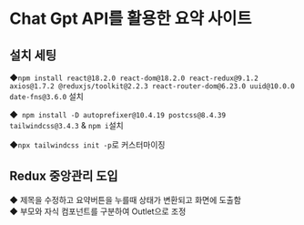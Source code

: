 # Chat Gpt API를 활용한 요약 사이트 

## 설치 세팅 <br/>

◆`npm install react@18.2.0 react-dom@18.2.0 react-redux@9.1.2 axios@1.7.2 @reduxjs/toolkit@2.2.3 react-router-dom@6.23.0 uuid@10.0.0 date-fns@3.6.0` 설치 <br/>

◆` npm install -D autoprefixer@10.4.19 postcss@8.4.39 tailwindcss@3.4.3`  & `npm i`설치<br/>

◆`npx tailwindcss init -p`로 커스터마이징 <br/>

## Redux 중앙관리 도입 <br/>

◆ 제목을 수정하고 요약버튼을 누를때 상태가 변환되고 화면에 도출함 <br/>
◆ 부모와 자식 컴포넌트를 구분하여 Outlet으로 조정 <br/>

